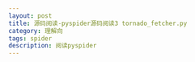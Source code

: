 ```yaml
---
layout: post
title: 源码阅读-pyspider源码阅读3 tornado_fetcher.py
category: 理解向
tags: spider
description: 阅读pyspider
---
```



